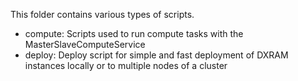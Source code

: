 This folder contains various types of scripts.

* compute: Scripts used to run compute tasks with the MasterSlaveComputeService
* deploy: Deploy script for simple and fast deployment of DXRAM instances locally or to multiple nodes of a cluster
